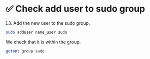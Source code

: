 # ✅ Check add user to sudo group

13. Add the new user to the sudo group.

```sh
sudo adduser name_user sudo
```

We check that it is within the group.

```sh
getent group sudo
```

